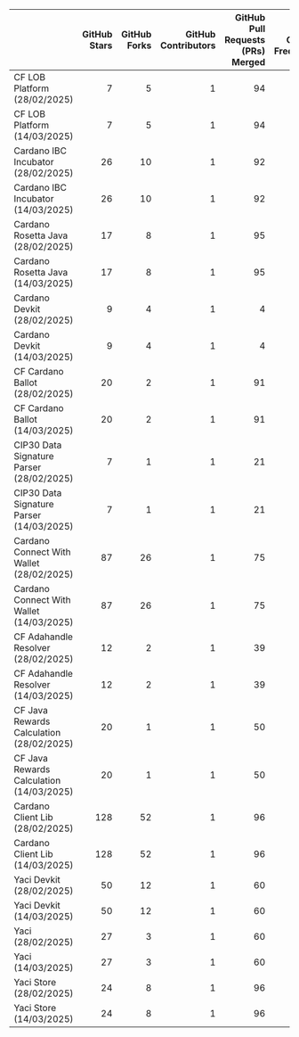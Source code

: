 |                                          |   GitHub Stars |   GitHub Forks |   GitHub Contributors |   GitHub Pull Requests (PRs) Merged |   GitHub Commit Frequency | GitHub Dependent Projects   |
|:-----------------------------------------|---------------:|---------------:|----------------------:|------------------------------------:|--------------------------:|:----------------------------|
| CF LOB Platform (28/02/2025)             |              7 |              5 |                     1 |                                  94 |                       100 | Check manually              |
| CF LOB Platform (14/03/2025)             |              7 |              5 |                     1 |                                  94 |                       100 | Check manually              |
| Cardano IBC Incubator (28/02/2025)       |             26 |             10 |                     1 |                                  92 |                       100 | Check manually              |
| Cardano IBC Incubator (14/03/2025)       |             26 |             10 |                     1 |                                  92 |                       100 | Check manually              |
| Cardano Rosetta Java (28/02/2025)        |             17 |              8 |                     1 |                                  95 |                       100 | Check manually              |
| Cardano Rosetta Java (14/03/2025)        |             17 |              8 |                     1 |                                  95 |                       100 | Check manually              |
| Cardano Devkit (28/02/2025)              |              9 |              4 |                     1 |                                   4 |                        48 | Check manually              |
| Cardano Devkit (14/03/2025)              |              9 |              4 |                     1 |                                   4 |                        48 | Check manually              |
| CF Cardano Ballot (28/02/2025)           |             20 |              2 |                     1 |                                  91 |                       100 | Check manually              |
| CF Cardano Ballot (14/03/2025)           |             20 |              2 |                     1 |                                  91 |                       100 | Check manually              |
| CIP30 Data Signature Parser (28/02/2025) |              7 |              1 |                     1 |                                  21 |                       100 | Check manually              |
| CIP30 Data Signature Parser (14/03/2025) |              7 |              1 |                     1 |                                  21 |                       100 | Check manually              |
| Cardano Connect With Wallet (28/02/2025) |             87 |             26 |                     1 |                                  75 |                       100 | Check manually              |
| Cardano Connect With Wallet (14/03/2025) |             87 |             26 |                     1 |                                  75 |                       100 | Check manually              |
| CF Adahandle Resolver (28/02/2025)       |             12 |              2 |                     1 |                                  39 |                       100 | Check manually              |
| CF Adahandle Resolver (14/03/2025)       |             12 |              2 |                     1 |                                  39 |                       100 | Check manually              |
| CF Java Rewards Calculation (28/02/2025) |             20 |              1 |                     1 |                                  50 |                       100 | Check manually              |
| CF Java Rewards Calculation (14/03/2025) |             20 |              1 |                     1 |                                  50 |                       100 | Check manually              |
| Cardano Client Lib (28/02/2025)          |            128 |             52 |                     1 |                                  96 |                       100 | Check manually              |
| Cardano Client Lib (14/03/2025)          |            128 |             52 |                     1 |                                  96 |                       100 | Check manually              |
| Yaci Devkit (28/02/2025)                 |             50 |             12 |                     1 |                                  60 |                       100 | Check manually              |
| Yaci Devkit (14/03/2025)                 |             50 |             12 |                     1 |                                  60 |                       100 | Check manually              |
| Yaci (28/02/2025)                        |             27 |              3 |                     1 |                                  60 |                       100 | Check manually              |
| Yaci (14/03/2025)                        |             27 |              3 |                     1 |                                  60 |                       100 | Check manually              |
| Yaci Store (28/02/2025)                  |             24 |              8 |                     1 |                                  96 |                       100 | Check manually              |
| Yaci Store (14/03/2025)                  |             24 |              8 |                     1 |                                  96 |                       100 | Check manually              |